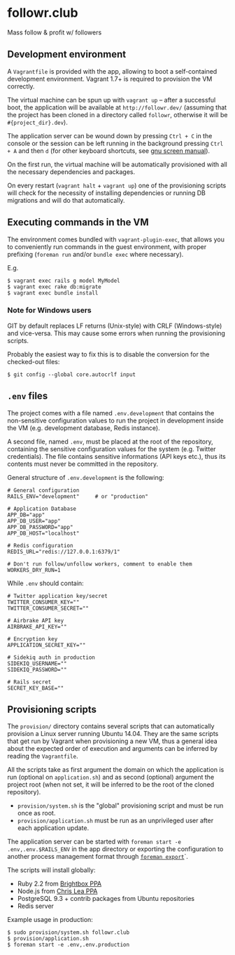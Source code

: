 # followr.club

Mass follow & profit w/ followers

## Development environment
A `Vagrantfile` is provided with the app, allowing to boot a self-contained development environment. Vagrant 1.7+ is required to provision the VM correctly.

The virtual machine can be spun up with `vagrant up` – after a successful boot, the application will be available at `http://followr.dev/` (assuming that the project has been cloned in a directory called `followr`, otherwise it will be `#{project_dir}.dev`). 

The application server can be wound down by pressing `Ctrl + C` in the console or the session can be left running in the background pressing `Ctrl + A` and then `d` (for other keyboard shortcuts, see [gnu screen manual](http://www.gnu.org/software/screen/manual/screen.html#Commands)).

On the first run, the virtual machine will be automatically provisioned with all the necessary dependencies and packages. 

On every restart (`vagrant halt` + `vagrant up`) one of the provisioning scripts will check for the necessity of installing dependencies or running DB migrations and will do that automatically.

## Executing commands in the VM
The environment comes bundled with `vagrant-plugin-exec`, that allows you to conveniently run commands in the guest environment, with proper prefixing (`foreman run` and/or `bundle exec` where necessary).

E.g.
```shell
$ vagrant exec rails g model MyModel
$ vagrant exec rake db:migrate
$ vagrant exec bundle install
```

### Note for Windows users

GIT by default replaces LF returns (Unix-style) with CRLF (Windows-style) and vice-versa. This may cause some errors when running the provisioning scripts.

Probably the easiest way to fix this is to disable the conversion for the checked-out files:

```shell
$ git config --global core.autocrlf input
```

## `.env` files

The project comes with a file named `.env.development` that contains the non-sensitive configuration values to run the project in development inside the VM (e.g. development database, Redis instance).

A second file, named `.env`, must be placed at the root of the repository, containing the sensitive configuration values for the system (e.g. Twitter credentials). The file contains sensitive informations (API keys etc.), thus its contents must never be committed in the repository. 

General structure of `.env.development` is the following:

```shell
# General configuration
RAILS_ENV="development"     # or "production"

# Application Database
APP_DB="app"
APP_DB_USER="app"
APP_DB_PASSWORD="app"
APP_DB_HOST="localhost"

# Redis configuration
REDIS_URL="redis://127.0.0.1:6379/1"

# Don't run follow/unfollow workers, comment to enable them
WORKERS_DRY_RUN=1
```

While `.env` should contain:

```shell
# Twitter application key/secret
TWITTER_CONSUMER_KEY=""
TWITTER_CONSUMER_SECRET=""

# Airbrake API key
AIRBRAKE_API_KEY=""

# Encryption key
APPLICATION_SECRET_KEY=""

# Sidekiq auth in production
SIDEKIQ_USERNAME=""
SIDEKIQ_PASSWORD=""

# Rails secret
SECRET_KEY_BASE=""
```

## Provisioning scripts

The `provision/` directory contains several scripts that can automatically provision a Linux server running Ubuntu 14.04. They are the same scripts that get run by Vagrant when provisioning a new VM, thus a general idea about the expected order of execution and arguments can be inferred by reading the `Vagrantfile`. 

All the scripts take as first argument the domain on which the application is run (optional on `application.sh`) and as second (optional) argument the project root (when not set, it will be inferred to be the root of the cloned repository).

- `provision/system.sh` is the "global" provisioning script and must be run once as root.
- `provision/application.sh` must be run as an unprivileged user after each application update.

The application server can be started with `foreman start -e .env,.env.$RAILS_ENV` in the app directory or exporting the configuration to another process management format through [`foreman export`](http://ddollar.github.io/foreman/#EXPORTING)`. 

The scripts will install globally:

- Ruby 2.2 from [Brightbox PPA](https://launchpad.net/~brightbox/+archive/ubuntu/ruby-ng)
- Node.js from [Chris Lea PPA](https://launchpad.net/~chris-lea/+archive/ubuntu/node.js)
- PostgreSQL 9.3 + contrib packages from Ubuntu repositories
- Redis server

Example usage in production:

```shell
$ sudo provision/system.sh followr.club
$ provision/application.sh
$ foreman start -e .env,.env.production
```

